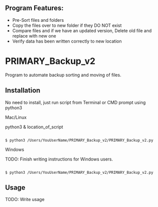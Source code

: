 
## Program Features:
- Pre-Sort files and folders
- Copy the files over to new folder if they DO NOT exist
- Compare files and if we have an updated version, Delete old file and replace with new one
- Verify data has been written correctly to new location


# PRIMARY_Backup_v2

Program to automate backup sorting and moving of files.

## Installation

No need to install, just run script from Terminal or CMD prompt using python3

Mac/Linux

python3 & location_of_script

```

$ python3 /Users/YouUserName/PRIMARY_Backup_v2/PRIMARY_Backup_v2.py

```

Windows 

TODO: Finish writing instructions for Windows users.

```

$ python3 /Users/YouUserName/PRIMARY_Backup_v2/PRIMARY_Backup_v2.py

```

## Usage

TODO: Write usage
 

